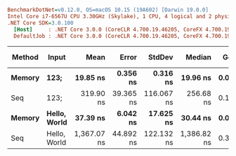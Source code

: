``` ini

BenchmarkDotNet=v0.12.0, OS=macOS 10.15 (19A602) [Darwin 19.0.0]
Intel Core i7-6567U CPU 3.30GHz (Skylake), 1 CPU, 4 logical and 2 physical cores
.NET Core SDK=3.0.100
  [Host]     : .NET Core 3.0.0 (CoreCLR 4.700.19.46205, CoreFX 4.700.19.46214), X64 RyuJIT DEBUG
  DefaultJob : .NET Core 3.0.0 (CoreCLR 4.700.19.46205, CoreFX 4.700.19.46214), X64 RyuJIT


```
| Method |        Input |        Mean |     Error |     StdDev |      Median |  Gen 0 | Gen 1 | Gen 2 | Allocated |
|------- |------------- |------------:|----------:|-----------:|------------:|-------:|------:|------:|----------:|
| **Memory** |         **123;** |    **19.85 ns** |  **0.356 ns** |   **0.316 ns** |    **19.96 ns** | **0.0306** |     **-** |     **-** |      **64 B** |
|    Seq |         123; |   319.90 ns | 39.365 ns | 116.067 ns |   256.68 ns | 0.1988 |     - |     - |     416 B |
| **Memory** | **Hello, World** |    **37.39 ns** |  **6.042 ns** |  **17.625 ns** |    **30.44 ns** | **0.0229** |     **-** |     **-** |      **48 B** |
|    Seq | Hello, World | 1,367.07 ns | 44.892 ns | 122.132 ns | 1,386.82 ns | 0.3738 |     - |     - |     784 B |
